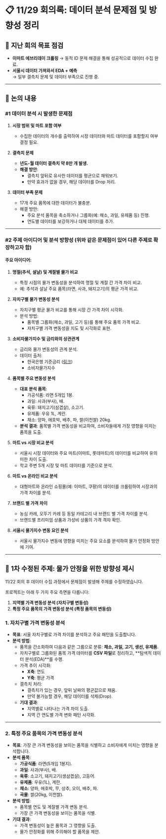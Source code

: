 # 📋 11/29 회의록: 데이터 분석 문제점 및 방향성 정리

## 📌 지난 회의 목표 점검
- **이마트 에브리데이 크롤링**
    → 동적 ID 문제 해결을 통해 성공적으로 데이터 수집 완료.
- **서울시 데이터 가져와서 EDA + 예측**  
    → 일부 결측치 문제 및 데이터 부족으로 진행 중.

---

## 📌 논의 내용

### #1 데이터 분석 시 발생한 문제점

1. **시장 범위 및 마트 포함 여부**
   - 수집한 데이터의 개수를 출력하여 시장 데이터와 마트 데이터를 포함할지 여부 결정 필요.

2. **결측치 문제**
   - **년도-월 데이터 결측치 약 8만 개 발생.**
   - **해결 방안**:  
     - 결측치 앞뒤로 유사한 데이터를 평균으로 채워보기.  
     - 만약 효과가 없을 경우, 해당 데이터를 Drop 처리.

3. **데이터 부족 문제**
   - 17개 주요 품목에 대한 데이터가 불충분.
   - 해결 방안:  
     - 주요 분석 품목을 축소하거나 그룹화(예: 채소, 과일, 유제품 등) 진행.
     - 연도별 데이터를 보강하거나 대체 데이터를 추가.

---

### #2 주제 아이디어 및 분석 방향성 (위와 같은 문제점이 있어 다른 주제로 확장하고자 함)

#### 주요 아이디어:
1. **명절(추석, 설날) 및 계절별 물가 비교**
   - 특정 시점의 물가 변동성을 분석하여 명절 및 계절 간 가격 차이 비교.
   - 예: 추석과 설날 주요 품목(라면, 사과, 돼지고기)의 평균 가격 비교.

2. **자치구별 물가 변동성 분석**
   - 자치구별 평균 물가 비교를 통해 시장 간 가격 차이 시각화.
   - 분석 방법:
     - 품목별 그룹화(채소, 과일, 고기 등)를 통해 주요 품목 가격 비교.
     - 자치구별 가격 변동성을 지도 및 시각화로 표현.

3. **소비자물가지수 및 금리와의 상관관계**
   - 금리와 물가 변동성의 관계 분석.
   - 데이터 출처:
     - 한국은행 기준금리 ([링크](https://www.bok.or.kr/portal/singl/baseRate/list.do?dataSeCd=01&menuNo=200643))
     - 소비자물가지수

4. **품목별 주요 변동성 분석**
   - **대표 분석 품목**:
     - 가공식품: 라면 5개입 1봉.
     - 과일: 사과(부사), 배.
     - 육류: 돼지고기(삼겹살), 소고기.
     - 유제품: 우유 1L, 계란.
     - 채소: 양파, 애호박, 배추, 파, 쌀(이천쌀) 20kg.
   - **분석 결과**: 품목별 가격 변동성을 비교하여, 소비자들에게 가장 영향을 미치는 품목을 도출.

5. **마트 vs 시장 비교 분석**
   - 서울시 시장 데이터와 주요 마트(이마트, 롯데마트)의 데이터를 비교하여 유의미한 차이 도출.
   - 학교 주변 5개 시장 및 마트 데이터를 기준으로 분석.

6. **마트 vs 온라인 비교 분석**
    - 대형마트와 온라인 쇼핑몰(예: 이마트, 쿠팡)의 데이터를 크롤링하여 시장과의 가격 차이를 분석.

7. **브랜드 별 가격 차이**
    - 농심 카레, 오뚜기 카레 등 동일 카테고리 내 브랜드 별 가격 차이를 분석.
    - 브랜드별 프리미엄 상품과 가성비 상품의 가격 격차 확인.

8. **서울시 물가지수 변동 요인 분석**
    - 서울시 물가지수 변동에 영향을 미치는 주요 요소를 분석하여 물가 안정화 방안에 기여.
---

## 📌 1차 수정된 주제: 물가 안정을 위한 방향성 제시
11/22 회의 후 데이터 수집 과정에서 문제점이 발생해 주제를 수정하였습니다.

프로젝트는 아래 두 가지 주요 측면을 다룹니다:
1. **지역별 가격 변동성 분석 (자치구별 변동성)**
2. **특정 주요 품목의 가격 변동성 분석 (특정 품목의 변동성)**

### **1. 자치구별 가격 변동성 분석**
- **목표**: 서울 자치구별로 가격 차이를 분석하고 주요 패턴을 도출합니다.
- **분석 방법**:
  - 품목을 간소화하여 다음과 같은 그룹으로 분류: **채소, 과일, 고기, 생선, 유제품.**
  - 자치구별로 그룹화된 품목 가격 데이터를 **CSV 파일**로 정리하고, **탐색적 데이터 분석(EDA)**를 수행.
  - 가격 추이 시각화:
    - **X축**: 연도
    - **Y축**: 평균 가격
  - 결측치 처리:
    - 결측치가 있는 경우, 앞뒤 날짜의 평균값으로 채움.
    - 만약 불가능할 경우, 해당 데이터를 삭제(Drop).
  - **기대 결과**:
    - 지역별로 나타나는 가격 차이 도출.
    - 지역 간 연도별 가격 변화 패턴 시각화.

---

### **2. 특정 주요 품목의 가격 변동성 분석**
- **목표**: 가장 큰 가격 변동성을 보이는 품목을 식별하고 소비자에게 미치는 영향을 분석합니다.
- **분석 품목**:
  - **가공식품**: 라면(5개입 1봉지).
  - **과일**: 사과(부사), 배.
  - **육류**: 소고기, 돼지고기(생삼겹살), 고등어.
  - **유제품**: 우유(1L), 계란.
  - **채소**: 양파, 애호박, 무, 상추, 오이, 배추, 파.
  - **곡물**: 쌀(20kg, 이천쌀).
- **분석 방법**:
  - 품목별 연도 및 계절별 가격 변동 분석.
  - 가장 큰 가격 변동성을 보이는 품목을 식별.
- **기대 결과**:
  - 가격 변동성이 높은 품목과 그 영향을 도출.
  - 물가 안정화를 위해 주의해야 할 품목을 제안.


